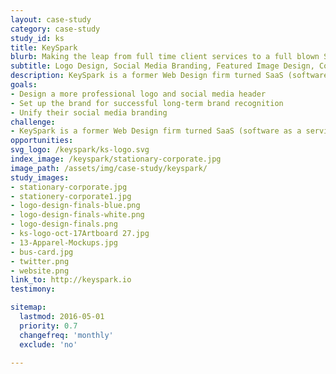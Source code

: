 ```yaml
---
layout: case-study
category: case-study
study_id: ks
title: KeySpark
blurb: Making the leap from full time client services to a full blown Software as a Service (SaaS) company requires having a large vision and quality leadership. This kind of pivot is exactly why Tyrel has felt that it’s time to solidify the KeySpark brand’s visuals with professional design.<br/><br/>As they started refocusing of their capabilities, we were brought in to refocus the brand, creating something that represented who they were as a company — a group of passionate people dedicating their time to create awesome applications. 
subtitle: Logo Design, Social Media Branding, Featured Image Design, Corporate Stationary, Custom Iconography
description: KeySpark is a former Web Design firm turned SaaS (software as a service) company. They enlisted So Magnetic to help them create a new, strong visual brand identity to reconnect with their original comapany vision and launch their venture as creators of incredibly useful software products.
goals:
- Design a more professional logo and social media header
- Set up the brand for successful long-term brand recognition
- Unify their social media branding
challenge:
- KeySpark is a former Web Design firm turned SaaS (software as a service) company. They enlisted So Magnetic to help them create a new, strong visual brand identity to reconnect with their original comapany vision and launch their venture as creators of incredibly useful software products.
opportunities:
svg_logo: /keyspark/ks-logo.svg
index_image: /keyspark/stationary-corporate.jpg
image_path: /assets/img/case-study/keyspark/
study_images:
- stationary-corporate.jpg
- stationery-corporate1.jpg
- logo-design-finals-blue.png
- logo-design-finals-white.png
- logo-design-finals.png
- ks-logo-oct-17Artboard 27.jpg
- 13-Apparel-Mockups.jpg
- bus-card.jpg
- twitter.png
- website.png
link_to: http://keyspark.io
testimony:

sitemap:
  lastmod: 2016-05-01
  priority: 0.7
  changefreq: 'monthly'
  exclude: 'no'

---
```

